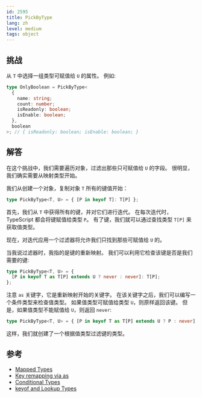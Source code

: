 ```yaml
---
id: 2595
title: PickByType
lang: zh
level: medium
tags: object
---
```


## 挑战

从 `T` 中选择一组类型可赋值给 `U` 的属性。
例如:

```typescript
type OnlyBoolean = PickByType<
  {
    name: string;
    count: number;
    isReadonly: boolean;
    isEnable: boolean;
  },
  boolean
>; // { isReadonly: boolean; isEnable: boolean; }
```

## 解答

在这个挑战中，我们需要遍历对象，过滤出那些只可赋值给 `U` 的字段。
很明显，我们确实需要从映射类型开始。

我们从创建一个对象，复制对象 `T` 所有的键值开始：

```typescript
type PickByType<T, U> = { [P in keyof T]: T[P] };
```

首先，我们从 `T` 中获得所有的键，并对它们进行迭代。
在每次迭代时，TypeScript 都会将键赋值给类型 `P`。
有了键，我们就可以通过查找类型 `T[P]` 来获取值类型。

现在，对迭代应用一个过滤器将允许我们只找到那些可赋值给 `U` 的。

当我说过滤器时，我指的是键的重新映射。
我们可以利用它检查该键是否是我们需要的键:

```typescript
type PickByType<T, U> = {
  [P in keyof T as T[P] extends U ? never : never]: T[P];
};
```

注意 `as` 关键字，它是重新映射开始的关键字。
在该关键字之后，我们可以编写一个条件类型来检查值类型。
如果值类型可赋值给类型 `U`，则原样返回该键。
但是，如果值类型不能赋值给 `U`，则返回 `never`:

```typescript
type PickByType<T, U> = { [P in keyof T as T[P] extends U ? P : never]: T[P] };
```

这样，我们就创建了一个根据值类型过滤键的类型。

## 参考

- [Mapped Types](https://www.typescriptlang.org/docs/handbook/2/mapped-types.html)
- [Key remapping via as](https://www.typescriptlang.org/docs/handbook/2/mapped-types.html#key-remapping-via-as)
- [Conditional Types](https://www.typescriptlang.org/docs/handbook/2/conditional-types.html)
- [keyof and Lookup Types](https://www.typescriptlang.org/docs/handbook/release-notes/typescript-2-1.html#keyof-and-lookup-types)
